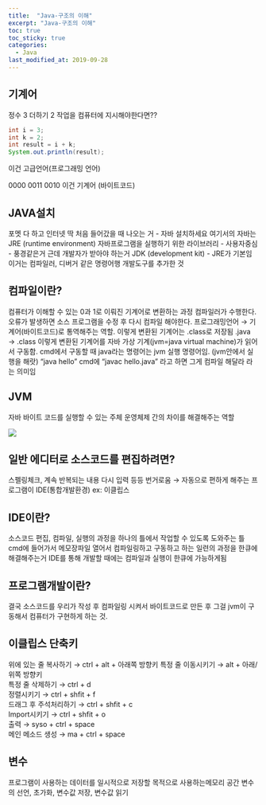 ```yaml
---
title:  "Java-구조의 이해"
excerpt: "Java-구조의 이해"
toc: true
toc_sticky: true  
categories:
  - Java
last_modified_at: 2019-09-28
---
```


## 기계어

정수 3 더하기 2 작업을 컴퓨터에 지시해야한다면??  
```java
int i = 3;
int k = 2;
int result = i + k;
System.out.println(result);
```
이건 고급언어(프로그래밍 언어)

0000 0011 0010
이건 기계어 (바이트코드)


## JAVA설치

포멧 다 하고 인터넷 딱 처음 들어갔을 때 나오는 거 - 자바 설치하세요
여기서의 자바는 JRE (runtime environment) 
자바프로그램을 실행하기 위한 라이브러리 - 사용자중심 - 풍경같은거
근데 개발자가 받아야 하는거 JDK (development kit) - JRE가 기본임
이거는 컴파일러, 디버거 같은 명령어행 개발도구를 추가한 것


## 컴파일이란?

컴퓨터가 이해할 수 있는 0과 1로 이뤄진 기계어로 변환하는 과정
컴파일러가 수행한다.
오류가 발생하면 소스 프로그램을 수정 후 다시 컴파일 해야한다.
프로그래밍언어 → 기계어(바이트코드)로 통역해주는 역할.
이렇게 변환된 기계어는 .class로 저장됨     .java → .class
이렇게 변환된 기계어를 자바 가상 기계(jvm=java virtual machine)가 읽어서 구동함.
cmd에서 구동할 때 java라는 명령어는 jvm 실행 명령어임. (jvm안에서 실행을 해랏) “java hello”
cmd에 “javac hello.java” 라고 하면 그게 컴파일 해달라 라는 의미임


## JVM

자바 바이트 코드를 실행할 수 있는 주체
운영체제 간의 차이를 해결해주는 역할 

![](https://d2mxuefqeaa7sj.cloudfront.net/s_C51D36F5A8E1CF38978CBDCEDA464B22165D35412D2BA0A58867DCE80092365A_1547451537261_image.png)



## 일반 에디터로 소스코드를 편집하려면? 

스펠링체크, 계속 반복되는 내용 다시 입력 등등 번거로움
→ 자동으로 편하게 해주는 프로그램이 IDE(통합개발환경) ex: 이클립스


## IDE이란?

소스코드 편집, 컴파일, 실행의 과정을 하나의 틀에서 작업할 수 있도록 도와주는 틀
cmd에 들어가서 메모장파일 열어서 컴파일링하고 구동하고 하는 일련의 과정을 한큐에 해결해주는거
IDE를 통해 개발할 때에는 컴파일과 실행이 한큐에 가능하게됨 


## 프로그램개발이란?

결국 소스코드를 우리가 작성 후 컴파일링 시켜서 바이트코드로 만든 후 그걸 jvm이 구동해서 컴퓨터가 구현하게 하는 것.


## 이클립스 단축키

위에 있는 줄 복사하기 → ctrl + alt + 아래쪽 방향키
특정 줄 이동시키기 → alt + 아래/위쪽 방향키  
특정 줄 삭제하기 → ctrl + d  
정렬시키기 → ctrl + shfit + f  
드래그 후 주석처리하기 → ctrl + shfit + c  
Import시키기 → ctrl + shfit + o  
출력 → syso + ctrl + space  
메인 메소드 생성 → ma + ctrl + space  
 

## 변수

프로그램이 사용하는 데이터를 일시적으로 저장할 목적으로 사용하는메모리 공간
변수의 선언, 초가화, 변수값 저장, 변수값 읽기



